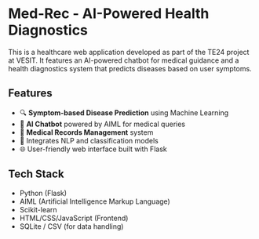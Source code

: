 # Med-Rec - AI-Powered Health Diagnostics

This is a healthcare web application developed as part of the TE24 project at VESIT. It features an AI-powered chatbot for medical guidance and a health diagnostics system that predicts diseases based on user symptoms.

## Features

- 🔍 **Symptom-based Disease Prediction** using Machine Learning
- 💬 **AI Chatbot** powered by AIML for medical queries
- 📁 **Medical Records Management** system
- 🧠 Integrates NLP and classification models
- 🌐 User-friendly web interface built with Flask

## Tech Stack

- Python (Flask)
- AIML (Artificial Intelligence Markup Language)
- Scikit-learn
- HTML/CSS/JavaScript (Frontend)
- SQLite / CSV (for data handling)
